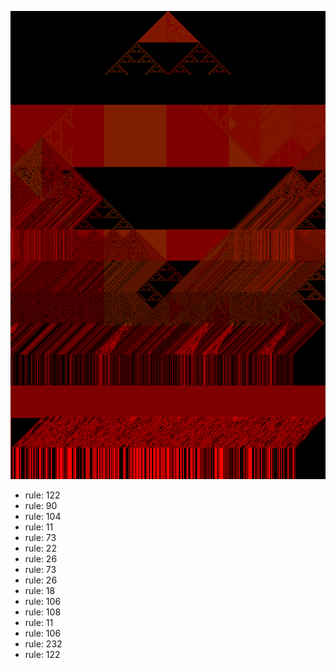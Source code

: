 ![photo](./output.png) 
 * rule: 122
* rule: 90
* rule: 104
* rule: 11
* rule: 73
* rule: 22
* rule: 26
* rule: 73
* rule: 26
* rule: 18
* rule: 106
* rule: 108
* rule: 11
* rule: 106
* rule: 232
* rule: 122
